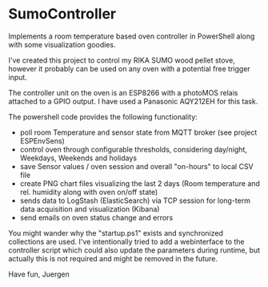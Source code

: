 # SumoController
Implements a room temperature based oven controller in PowerShell along with some visualization goodies.

I've created this project to control my RIKA SUMO wood pellet stove, however it probably can be used on any oven with a potential free trigger input.

The controller unit on the oven is an ESP8266 with a photoMOS relais attached to a GPIO output. I have used a Panasonic AQY212EH for this task.

The powershell code provides the following functionality:

* poll room Temperature and sensor state from MQTT broker (see project ESPEnvSens)
* control oven through configurable thresholds, considering day/night, Weekdays, Weekends and holidays
* save Sensor values / oven session and overall "on-hours" to local CSV file
* create PNG chart files visualizing the last 2 days (Room temperature and rel. humidity along with oven on/off state)
* sends data to LogStash (ElasticSearch) via TCP session for long-term data acquisition and visualization (Kibana)
* send emails on oven status change and errors

You might wander why the "startup.ps1" exists and synchronized collections are used. I've intentionally tried to add a webinterface to the controller script which could also update the parameters during runtime, but actually this is not required and might be removed in the future.

Have fun,
Juergen
